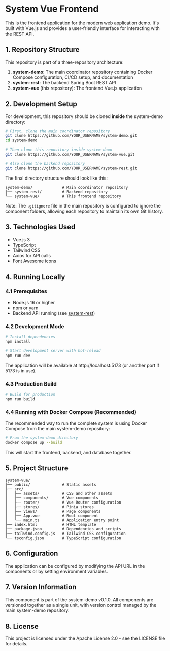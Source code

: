 # System Vue Frontend

This is the frontend application for the modern web application demo. It's built with Vue.js and provides a user-friendly interface for interacting with the REST API.

## 1. Repository Structure

This repository is part of a three-repository architecture:

1. **system-demo**: The main coordinator repository containing Docker Compose configuration, CI/CD setup, and documentation
2. **system-rest**: The backend Spring Boot REST API
3. **system-vue** (this repository): The frontend Vue.js application

## 2. Development Setup

For development, this repository should be cloned **inside** the system-demo directory:

```bash
# First, clone the main coordinator repository
git clone https://github.com/YOUR_USERNAME/system-demo.git
cd system-demo

# Then clone this repository inside system-demo
git clone https://github.com/YOUR_USERNAME/system-vue.git

# Also clone the backend repository
git clone https://github.com/YOUR_USERNAME/system-rest.git
```

The final directory structure should look like this:

```
system-demo/             # Main coordinator repository
├── system-rest/         # Backend repository
└── system-vue/          # This frontend repository
```

Note: The `.gitignore` file in the main repository is configured to ignore the component folders, allowing each repository to maintain its own Git history.

## 3. Technologies Used

- Vue.js 3
- TypeScript
- Tailwind CSS
- Axios for API calls
- Font Awesome icons

## 4. Running Locally

### 4.1 Prerequisites

- Node.js 16 or higher
- npm or yarn
- Backend API running (see [system-rest](https://github.com/YOUR_USERNAME/system-rest))

### 4.2 Development Mode

```bash
# Install dependencies
npm install

# Start development server with hot-reload
npm run dev
```

The application will be available at http://localhost:5173 (or another port if 5173 is in use).

### 4.3 Production Build

```bash
# Build for production
npm run build
```

### 4.4 Running with Docker Compose (Recommended)

The recommended way to run the complete system is using Docker Compose from the main system-demo repository:

```bash
# From the system-demo directory
docker compose up --build
```

This will start the frontend, backend, and database together.

## 5. Project Structure

```
system-vue/
├── public/              # Static assets
├── src/
│   ├── assets/          # CSS and other assets
│   ├── components/      # Vue components
│   ├── router/          # Vue Router configuration
│   ├── stores/          # Pinia stores
│   ├── views/           # Page components
│   ├── App.vue          # Root component
│   └── main.ts          # Application entry point
├── index.html           # HTML template
├── package.json         # Dependencies and scripts
├── tailwind.config.js   # Tailwind CSS configuration
└── tsconfig.json        # TypeScript configuration
```

## 6. Configuration

The application can be configured by modifying the API URL in the components or by setting environment variables.

## 7. Version Information

This component is part of the system-demo v0.1.0. All components are versioned together as a single unit, with version control managed by the main system-demo repository.

## 8. License

This project is licensed under the Apache License 2.0 - see the LICENSE file for details.
